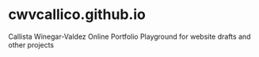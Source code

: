 # cwvcallico.github.io
Callista Winegar-Valdez Online Portfolio
Playground for website drafts and other projects
